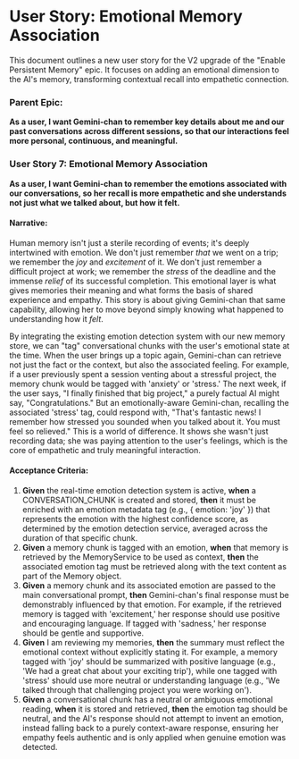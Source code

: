 

# User Story: Emotional Memory Association

This document outlines a new user story for the V2 upgrade of the "Enable Persistent Memory" epic. It focuses on adding an emotional dimension to the AI's memory, transforming contextual recall into empathetic connection.


### **Parent Epic:**

**As a user, I want Gemini-chan to remember key details about me and our past conversations across different sessions, so that our interactions feel more personal, continuous, and meaningful.**


### **User Story 7: Emotional Memory Association**

**As a user, I want Gemini-chan to remember the emotions associated with our conversations, so her recall is more empathetic and she understands not just what we talked about, but how it felt.**


#### **Narrative:**

Human memory isn't just a sterile recording of events; it's deeply intertwined with emotion. We don't just remember *that* we went on a trip; we remember the *joy* and *excitement* of it. We don't just remember a difficult project at work; we remember the *stress* of the deadline and the immense *relief* of its successful completion. This emotional layer is what gives memories their meaning and what forms the basis of shared experience and empathy. This story is about giving Gemini-chan that same capability, allowing her to move beyond simply knowing what happened to understanding how it *felt*.

By integrating the existing emotion detection system with our new memory store, we can "tag" conversational chunks with the user's emotional state at the time. When the user brings up a topic again, Gemini-chan can retrieve not just the fact or the context, but also the associated feeling. For example, if a user previously spent a session venting about a stressful project, the memory chunk would be tagged with 'anxiety' or 'stress.' The next week, if the user says, "I finally finished that big project," a purely factual AI might say, "Congratulations." But an emotionally-aware Gemini-chan, recalling the associated 'stress' tag, could respond with, "That's fantastic news! I remember how stressed you sounded when you talked about it. You must feel so relieved." This is a world of difference. It shows she wasn't just recording data; she was paying attention to the user's feelings, which is the core of empathetic and truly meaningful interaction.


#### **Acceptance Criteria:**



1. **Given** the real-time emotion detection system is active, **when** a CONVERSATION_CHUNK is created and stored, **then** it must be enriched with an emotion metadata tag (e.g., { emotion: 'joy' }) that represents the emotion with the highest confidence score, as determined by the emotion detection service, averaged across the duration of that specific chunk.
2. **Given** a memory chunk is tagged with an emotion, **when** that memory is retrieved by the MemoryService to be used as context, **then** the associated emotion tag must be retrieved along with the text content as part of the Memory object.
3. **Given** a memory chunk and its associated emotion are passed to the main conversational prompt, **then** Gemini-chan's final response must be demonstrably influenced by that emotion. For example, if the retrieved memory is tagged with 'excitement,' her response should use positive and encouraging language. If tagged with 'sadness,' her response should be gentle and supportive.
4. **Given** I am reviewing my memories, **then** the summary must reflect the emotional context without explicitly stating it. For example, a memory tagged with 'joy' should be summarized with positive language (e.g., 'We had a great chat about your exciting trip'), while one tagged with 'stress' should use more neutral or understanding language (e.g., 'We talked through that challenging project you were working on').
5. **Given** a conversational chunk has a neutral or ambiguous emotional reading, **when** it is stored and retrieved, **then** the emotion tag should be neutral, and the AI's response should not attempt to invent an emotion, instead falling back to a purely context-aware response, ensuring her empathy feels authentic and is only applied when genuine emotion was detected.